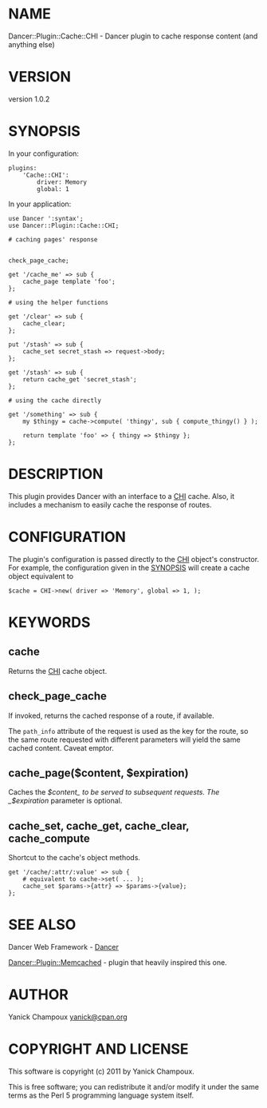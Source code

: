 # NAME

Dancer::Plugin::Cache::CHI - Dancer plugin to cache response content (and anything else)

# VERSION

version 1.0.2

# SYNOPSIS

In your configuration:

    plugins:
        'Cache::CHI':
            driver: Memory
            global: 1

In your application:

    use Dancer ':syntax';
    use Dancer::Plugin::Cache::CHI;

    # caching pages' response
    

    check_page_cache;

    get '/cache_me' => sub {
        cache_page template 'foo';
    };

    # using the helper functions

    get '/clear' => sub {
        cache_clear;
    };

    put '/stash' => sub {
        cache_set secret_stash => request->body;
    };

    get '/stash' => sub {
        return cache_get 'secret_stash';
    };

    # using the cache directly

    get '/something' => sub {
        my $thingy = cache->compute( 'thingy', sub { compute_thingy() } );

        return template 'foo' => { thingy => $thingy };
    };

# DESCRIPTION

This plugin provides Dancer with an interface to a [CHI](http://search.cpan.org/perldoc?CHI) cache. Also, it
includes a mechanism to easily cache the response of routes.

# CONFIGURATION

The plugin's configuration is passed directly to the [CHI](http://search.cpan.org/perldoc?CHI) object's
constructor. For example, the configuration given in the [SYNOPSIS](#pod_SYNOPSIS)
will create a cache object equivalent to

    $cache = CHI->new( driver => 'Memory', global => 1, );

# KEYWORDS

## cache

Returns the [CHI](http://search.cpan.org/perldoc?CHI) cache object.

## check_page_cache

If invoked, returns the cached response of a route, if available.

The `path_info` attribute of the request is used as the key for the route, 
so the same route requested with different parameters will yield the same
cached content. Caveat emptor.

## cache_page($content, $expiration)

Caches the _$content_ to be served to subsequent requests. The _$expiration_
parameter is optional.

## cache_set, cache_get, cache_clear, cache_compute

Shortcut to the cache's object methods.

    get '/cache/:attr/:value' => sub {
        # equivalent to cache->set( ... );
        cache_set $params->{attr} => $params->{value};
    };

# SEE ALSO

Dancer Web Framework - [Dancer](http://search.cpan.org/perldoc?Dancer)

[Dancer::Plugin::Memcached](http://search.cpan.org/perldoc?Dancer::Plugin::Memcached) - plugin that heavily inspired this one.

# AUTHOR

Yanick Champoux <yanick@cpan.org>

# COPYRIGHT AND LICENSE

This software is copyright (c) 2011 by Yanick Champoux.

This is free software; you can redistribute it and/or modify it under
the same terms as the Perl 5 programming language system itself.